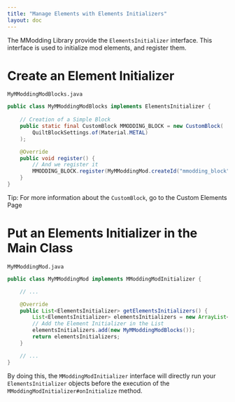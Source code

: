 ```yaml
---
title: "Manage Elements with Elements Initializers"
layout: doc
---
```


The MModding Library provide the `ElementsInitializer` interface. This interface is used to initialize mod elements, and register them.

# **Create an Element Initializer**

`MyMModdingModBlocks.java`
```java
public class MyMModdingModBlocks implements ElementsInitializer {
    
    // Creation of a Simple Block
    public static final CustomBlock MMODDING_BLOCK = new CustomBlock(
        QuiltBlockSettings.of(Material.METAL)
    );

    @Override
    public void register() {
        // And we register it
        MMODDING_BLOCK.register(MyMModdingMod.createId("mmodding_block"));
    }
}
```

<div class="notification is-success is-dark">Tip: For more information about the <code>CustomBlock</code>, go to the Custom Elements Page</div>

# **Put an Elements Initializer in the Main Class**

`MyMModdingMod.java`
```java
public class MyMModdingMod implements MModdingModInitializer {

    // ...

    @Override
    public List<ElementsInitializer> getElementsInitializers() {
        List<ElementsInitializer> elementsInitializers = new ArrayList<>();
        // Add the Element Initializer in the List
        elementsInitializers.add(new MyMModdingModBlocks());
        return elementsInitializers;
    }

    // ...
}
```

By doing this, the `MModdingModInitializer` interface will directly run your `ElementsInitializer` objects before the execution of the `MModdingModInitializer#onInitialize` method.
